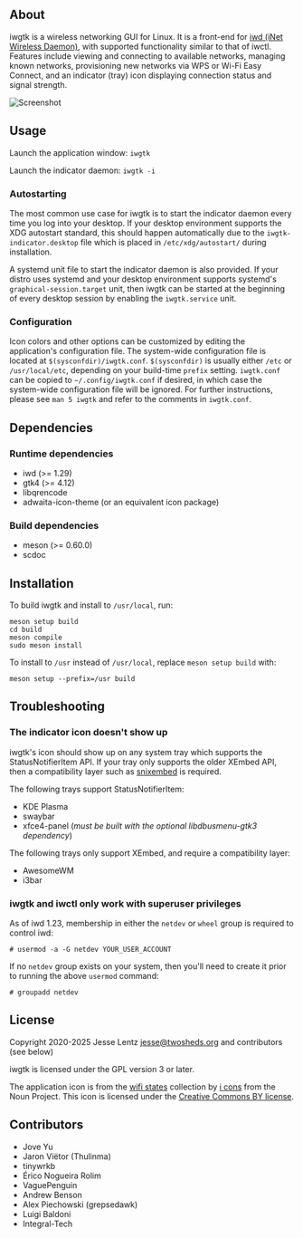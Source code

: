 ## About
iwgtk is a wireless networking GUI for Linux. It is a front-end for [iwd (iNet
Wireless Daemon)](https://iwd.wiki.kernel.org/), with supported functionality
similar to that of iwctl. Features include viewing and connecting to available
networks, managing known networks, provisioning new networks via WPS or Wi-Fi
Easy Connect, and an indicator (tray) icon displaying connection status and
signal strength.

![Screenshot](screenshot/iwgtk-station-mode.png)

## Usage
Launch the application window: `iwgtk`

Launch the indicator daemon: `iwgtk -i`

### Autostarting
The most common use case for iwgtk is to start the indicator daemon every time
you log into your desktop. If your desktop environment supports the XDG
autostart standard, this should happen automatically due to the
`iwgtk-indicator.desktop` file which is placed in `/etc/xdg/autostart/` during
installation.

A systemd unit file to start the indicator daemon is also provided. If your
distro uses systemd and your desktop environment supports systemd's
`graphical-session.target` unit, then iwgtk can be started at the beginning of
every desktop session by enabling the `iwgtk.service` unit.

### Configuration
Icon colors and other options can be customized by editing the application's
configuration file. The system-wide configuration file is located at
`$(sysconfdir)/iwgtk.conf`. `$(sysconfdir)` is usually either `/etc` or
`/usr/local/etc`, depending on your build-time `prefix` setting. `iwgtk.conf`
can be copied to `~/.config/iwgtk.conf` if desired, in which case the
system-wide configuration file will be ignored. For further instructions, please
see `man 5 iwgtk` and refer to the comments in `iwgtk.conf`.

## Dependencies

### Runtime dependencies
* iwd (>= 1.29)
* gtk4 (>= 4.12)
* libqrencode
* adwaita-icon-theme (or an equivalent icon package)

### Build dependencies
* meson (>= 0.60.0)
* scdoc

## Installation
To build iwgtk and install to `/usr/local`, run:
```
meson setup build
cd build
meson compile
sudo meson install
```

To install to `/usr` instead of `/usr/local`, replace `meson setup build` with:
```
meson setup --prefix=/usr build
```

## Troubleshooting

### The indicator icon doesn't show up
iwgtk's icon should show up on any system tray which supports the
StatusNotifierItem API. If your tray only supports the older XEmbed API, then a
compatibility layer such as [snixembed](https://git.sr.ht/~steef/snixembed) is
required.

The following trays support StatusNotifierItem:
* KDE Plasma
* swaybar
* xfce4-panel (*must be built with the optional libdbusmenu-gtk3 dependency*)

The following trays only support XEmbed, and require a compatibility layer:
* AwesomeWM
* i3bar

### iwgtk and iwctl only work with superuser privileges
As of iwd 1.23, membership in either the `netdev` or `wheel` group is required
to control iwd:
```
# usermod -a -G netdev YOUR_USER_ACCOUNT
```
If no `netdev` group exists on your system, then you'll need to create it prior
to running the above `usermod` command:
```
# groupadd netdev
```

## License
Copyright 2020-2025 Jesse Lentz <jesse@twosheds.org> and contributors (see below)

iwgtk is licensed under the GPL version 3 or later.

The application icon is from the [wifi
states](https://thenounproject.com/iconsguru/collection/wifi-states/) collection
by [i cons](https://thenounproject.com/iconsguru/) from the Noun Project. This
icon is licensed under the [Creative Commons BY
license](https://creativecommons.org/licenses/by/3.0/us/legalcode).

## Contributors
* Jove Yu
* Jaron Viëtor (Thulinma)
* tinywrkb
* Érico Nogueira Rolim
* VaguePenguin
* Andrew Benson
* Alex Piechowski (grepsedawk)
* Luigi Baldoni
* Integral-Tech
